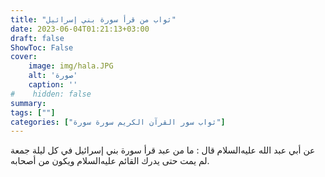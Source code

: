 ```yaml
---
title: "ثواب من قرأ سورة بني إسرائيل"
date: 2023-06-04T01:21:13+03:00
draft: false
ShowToc: False
cover:
    image: img/hala.JPG
    alt: 'صورة'
    caption: ''
#    hidden: false
summary: 
tags: [""]
categories: ["ثواب سور القرآن الكريم سورة سورة"]
---
```

عن أبي عبد الله
عليه‌السلام قال : ما من عبد قرأ سورة بني إسرائيل في كل ليلة جمعة
لم يمت حتى يدرك القائم عليه‌السلام ويكون من أصحابه.


